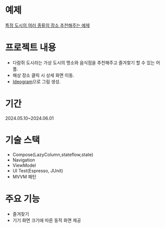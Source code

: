 # 예제
[특정 도시의 여러 종류의 장소 추천해주는 예제](https://developer.android.com/codelabs/basic-android-kotlin-compose-my-city?hl=ko&continue=https%3A%2F%2Fdeveloper.android.com%2Fcourses%2Fpathways%2Fandroid-basics-compose-unit-4-pathway-3%3Fhl%3Dko%23codelab-https%3A%2F%2Fdeveloper.android.com%2Fcodelabs%2Fbasic-android-kotlin-compose-my-city#0)
# 프로젝트 내용
- 다람쥐 도시라는 가상 도시의 명소와 음식점을 추천해주고 즐겨찾기 할 수 있는 어플.
- 해상 장소 클릭 시 상세 화면 이동.
- [Ideogram](https://ideogram.ai)으로 그림 생성.
# 기간
2024.05.10~2024.06.01
# 기술 스택
- Compose(LazyColumn,stateflow,state)
- Navigation
- ViewModel
- UI Test(Espresso, JUnit)
- MVVM 패턴
# 주요 기능
- 즐겨찾기
- 기기 화면 크기에 따른 동적 화면 제공
